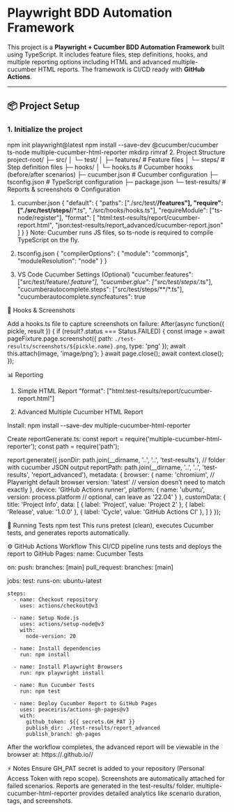 # Playwright BDD Automation Framework

This project is a **Playwright + Cucumber BDD Automation Framework** built using TypeScript. It includes feature files, step definitions, hooks, and multiple reporting options including HTML and advanced multiple-cucumber HTML reports. The framework is CI/CD ready with **GitHub Actions**.

---

## 📦 Project Setup

### 1. Initialize the project


npm init playwright@latest
npm install --save-dev @cucumber/cucumber ts-node multiple-cucumber-html-reporter mkdirp rimraf
2. Project Structure
project-root/
├─ src/
│  └─ test/
│     ├─ features/       # Feature files
│     └─ steps/          # Step definition files
├─ hooks/
│  └─ hooks.ts           # Cucumber hooks (before/after scenarios)
├─ cucumber.json         # Cucumber configuration
├─ tsconfig.json         # TypeScript configuration
├─ package.json
└─ test-results/         # Reports & screenshots
⚙ Configuration
1. cucumber.json
{
  "default": {
    "paths": ["./src/test/**/features"],
    "require": ["./src/test/steps/**/*.ts", "./src/hooks/hooks.ts"],
    "requireModule": ["ts-node/register"],
    "format": [
      "html:test-results/report/cucumber-report.html",
      "json:test-results/report_advanced/cucumber-report.json"
    ]
  }
}
Note: Cucumber runs JS files, so ts-node is required to compile TypeScript on the fly.

2. tsconfig.json
{
  "compilerOptions": {
    "module": "commonjs",
    "moduleResolution": "node"
  }
}
3. VS Code Cucumber Settings (Optional)
"cucumber.features": ["src/test/feature/*.feature"],
"cucumber.glue": ["src/test/steps/*.ts"],
"cucumberautocomplete.steps": ["src/test/steps/**/*.ts"],
"cucumberautocomplete.syncfeatures": true

🧪 Hooks & Screenshots

Add a hooks.ts file to capture screenshots on failure:
After(async function({ pickle, result }) {
  if (result?.status === Status.FAILED) {
    const image = await pageFixture.page.screenshot({
      path: `./test-results/screenshots/${pickle.name}.png`,
      type: 'png'
    });
    await this.attach(image, 'image/png');
  }
  await page.close();
  await context.close();
});

📊 Reporting
1. Simple HTML Report
"format": ["html:test-results/report/cucumber-report.html"]

2. Advanced Multiple Cucumber HTML Report

Install:
npm install --save-dev multiple-cucumber-html-reporter

Create reportGenerate.ts:
const report = require('multiple-cucumber-html-reporter');
const path = require('path');

report.generate({
    jsonDir: path.join(__dirname, '..', '..', 'test-results'), // folder with cucumber JSON output
    reportPath: path.join(__dirname, '..', '..', 'test-results', 'report_advanced'),
    metadata: {
        browser: {
            name: 'chromium',    // Playwright default browser
            version: 'latest'    // version doesn’t need to match exactly
        },
        device: 'GitHub Actions runner',
        platform: {
            name: 'ubuntu',
            version: process.platform // optional, can leave as '22.04'
        }
    },
    customData: {
        title: 'Project Info',
        data: [
            { label: 'Project', value: 'Project 2' },
            { label: 'Release', value: '1.0.0' },
            { label: 'Cycle', value: 'GitHub Actions CI' },
        ]
    }
});

🚀 Running Tests
npm test
This runs pretest (clean), executes Cucumber tests, and generates reports automatically.

⚙ GitHub Actions Workflow
This CI/CD pipeline runs tests and deploys the report to GitHub Pages:
name: Cucumber Tests

on:
  push:
    branches: [main]
  pull_request:
    branches: [main]

jobs:
  test:
    runs-on: ubuntu-latest

    steps:
      - name: Checkout repository
        uses: actions/checkout@v3

      - name: Setup Node.js
        uses: actions/setup-node@v3
        with:
          node-version: 20

      - name: Install dependencies
        run: npm install

      - name: Install Playwright Browsers
        run: npx playwright install

      - name: Run Cucumber Tests
        run: npm test

      - name: Deploy Cucumber Report to GitHub Pages
        uses: peaceiris/actions-gh-pages@v3
        with:
          github_token: ${{ secrets.GH_PAT }}
          publish_dir: ./test-results/report_advanced
          publish_branch: gh-pages
After the workflow completes, the advanced report will be viewable in the browser at:
https://<username>.github.io/<repo-name>/

⚡ Notes
Ensure GH_PAT secret is added to your repository (Personal Access Token with repo scope).
Screenshots are automatically attached for failed scenarios.
Reports are generated in the test-results/ folder.
multiple-cucumber-html-reporter provides detailed analytics like scenario duration, tags, and screenshots.
